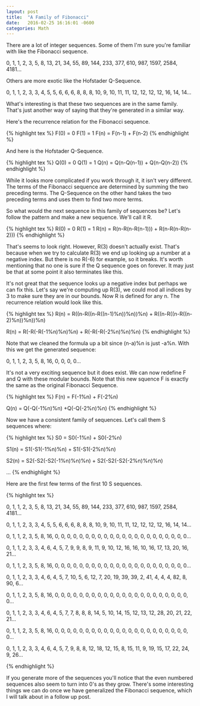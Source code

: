 ```yaml
---
layout: post
title:  "A Family of Fibonacci"
date:   2016-02-25 16:16:01 -0600
categories: Math
---
```


There are a lot of integer sequences. Some of them I'm sure you're familiar with like the Fibonacci sequence.

0, 1, 1, 2, 3, 5, 8, 13, 21, 34, 55, 89, 144, 233, 377, 610, 987, 1597, 2584, 4181...

Others are more exotic like the Hofstader Q-Sequence.

0, 1, 1, 2, 3, 3, 4, 5, 5, 6, 6, 6, 8, 8, 8, 10, 9, 10, 11, 11, 12, 12, 12, 12, 16, 14, 14...

What's interesting is that these two sequences are in the same family. That's just another way of saying that they're generated in a similar way. 

Here's the recurrence relation for the Fibonacci sequence.

{% highlight tex %}
F(0) = 0
F(1) = 1
F(n) = F(n-1) + F(n-2)
{% endhighlight %}

And here is the Hofstader Q-Sequence.

{% highlight tex %}
Q(0) = 0
Q(1) = 1
Q(n) = Q(n-Q(n-1)) + Q(n-Q(n-2))
{% endhighlight %}

While it looks more complicated if you work through it, it isn't very different. The terms of the Fibonacci sequence are determined by summing the two preceding terms. The Q-Sequence on the other hand takes the two preceding terms and uses them to find two more terms.

So what would the next sequence in this family of sequences be? Let's follow the pattern and make a new sequence. We'll call it R.

{% highlight tex %}
R(0) = 0
R(1) = 1
R(n) = R(n-R(n-R(n-1))) + R(n-R(n-R(n-2)))
{% endhighlight %}

That's seems to look right. However, R(3) doesn't actually exist. That's because when we try to calculate R(3) we end up looking up a number at a negative index. But there is no R(-6) for example, so it breaks. It's worth mentioning that no one is sure if the Q sequence goes on forever. It may just be that at some point it also terminates like this.

It's not great that the sequence looks up a negative index but perhaps we can fix this. Let's say we're computing up R(3), we could mod all indices by 3 to make sure they are in our bounds. Now R is defined for any n. The recurrence relation would look like this.

{% highlight tex %}
R(n) = R((n-R((n-R((n-1)%n))%n))%n) + R((n-R((n-R((n-2)%n))%n))%n)

R(n) = R(-R(-R(-1%n)%n)%n) + R(-R(-R(-2%n)%n)%n)
{% endhighlight %}

Note that we cleaned the formula up a bit since (n-a)%n is just -a%n. With this we get the generated sequence:

0, 1, 1, 2, 3, 5, 8, 16, 0, 0, 0, 0...

It's not a very exciting sequence but it does exist. We can now redefine F and Q with these modular bounds. Note that this new squence F is exactly the same as the original Fibonacci Sequence.

{% highlight tex %}
F(n) = F(-1%n) + F(-2%n)

Q(n) = Q(-Q(-1%n)%n) +Q(-Q(-2%n)%n)
{% endhighlight %}

Now we have a consistent family of sequences. Let's call them S sequences where:

{% highlight tex %}
S0 = S0(-1%n) + S0(-2%n)

S1(n) = S1(-S1(-1%n)%n) + S1(-S1(-2%n)%n)

S2(n) = S2(-S2(-S2(-1%n)%n)%n) + S2(-S2(-S2(-2%n)%n)%n)

...
{% endhighlight %}

Here are the first few terms of the first 10 S sequences.

{% highlight tex %}

0, 1, 1, 2, 3, 5, 8, 13, 21, 34, 55, 89, 144, 233, 377, 610, 987, 1597, 2584, 4181...

0, 1, 1, 2, 3, 3, 4, 5, 5, 6, 6, 6, 8, 8, 8, 10, 9, 10, 11, 11, 12, 12, 12, 12, 16, 14, 14...

0, 1, 1, 2, 3, 5, 8, 16, 0, 0, 0, 0, 0, 0, 0, 0, 0, 0, 0, 0, 0, 0, 0, 0, 0, 0, 0, 0, 0, 0...

0, 1, 1, 2, 3, 3, 4, 6, 4, 5, 7, 9, 9, 8, 9, 11, 9, 10, 12, 16, 16, 10, 16, 17, 13, 20, 16, 21...

0, 1, 1, 2, 3, 5, 8, 16, 0, 0, 0, 0, 0, 0, 0, 0, 0, 0, 0, 0, 0, 0, 0, 0, 0, 0, 0, 0, 0, 0...

0, 1, 1, 2, 3, 3, 4, 6, 4, 5, 7, 10, 5, 6, 12, 7, 20, 19, 39, 39, 2, 41, 4, 4, 4, 82, 8, 90, 6...

0, 1, 1, 2, 3, 5, 8, 16, 0, 0, 0, 0, 0, 0, 0, 0, 0, 0, 0, 0, 0, 0, 0, 0, 0, 0, 0, 0, 0, 0, 0...

0, 1, 1, 2, 3, 3, 4, 6, 4, 5, 7, 7, 8, 8, 8, 14, 5, 10, 14, 15, 12, 13, 12, 28, 20, 21, 22, 21...

0, 1, 1, 2, 3, 5, 8, 16, 0, 0, 0, 0, 0, 0, 0, 0, 0, 0, 0, 0, 0, 0, 0, 0, 0, 0, 0, 0, 0, 0, 0...

0, 1, 1, 2, 3, 3, 4, 6, 4, 5, 7, 9, 8, 8, 12, 18, 12, 15, 8, 15, 11, 9, 19, 15, 17, 22, 24, 9, 26...

{% endhighlight %}

If you generate more of the sequences you'll notice that the even numbered sequences also seem to turn into 0's as they grow. There's some interesting things we can do once we have generalized the Fibonacci sequence, which I will talk about in a follow up post.